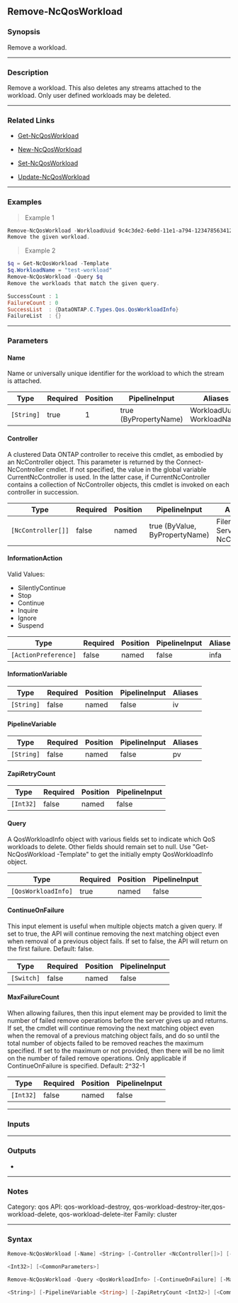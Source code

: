 Remove-NcQosWorkload
--------------------

### Synopsis
Remove a workload.

---

### Description

Remove a workload.  This also deletes any streams attached to the workload. Only user defined workloads may be deleted.

---

### Related Links
* [Get-NcQosWorkload](Get-NcQosWorkload)

* [New-NcQosWorkload](New-NcQosWorkload)

* [Set-NcQosWorkload](Set-NcQosWorkload)

* [Update-NcQosWorkload](Update-NcQosWorkload)

---

### Examples
> Example 1

```PowerShell
Remove-NcQosWorkload -WorkloadUuid 9c4c3de2-6e0d-11e1-a794-123478563412
Remove the given workload.
```
> Example 2

```PowerShell
$q = Get-NcQosWorkload -Template
$q.WorkloadName = "test-workload"
Remove-NcQosWorkload -Query $q
Remove the workloads that match the given query.

SuccessCount : 1
FailureCount : 0
SuccessList  : {DataONTAP.C.Types.Qos.QosWorkloadInfo}
FailureList  : {}

```

---

### Parameters
#### **Name**
Name or universally unique identifier for the workload to which the stream is attached.

|Type      |Required|Position|PipelineInput        |Aliases                      |
|----------|--------|--------|---------------------|-----------------------------|
|`[String]`|true    |1       |true (ByPropertyName)|WorkloadUuid<br/>WorkloadName|

#### **Controller**
A clustered Data ONTAP controller to receive this cmdlet, as embodied by an NcController object.  This parameter is returned by the Connect-NcController cmdlet.  If not specified, the value in the global variable CurrentNcController is used.  In the latter case, if CurrentNcController contains a collection of NcController objects, this cmdlet is invoked on each controller in succession.

|Type              |Required|Position|PipelineInput                 |Aliases                          |
|------------------|--------|--------|------------------------------|---------------------------------|
|`[NcController[]]`|false   |named   |true (ByValue, ByPropertyName)|Filer<br/>Server<br/>NcController|

#### **InformationAction**

Valid Values:

* SilentlyContinue
* Stop
* Continue
* Inquire
* Ignore
* Suspend

|Type                |Required|Position|PipelineInput|Aliases|
|--------------------|--------|--------|-------------|-------|
|`[ActionPreference]`|false   |named   |false        |infa   |

#### **InformationVariable**

|Type      |Required|Position|PipelineInput|Aliases|
|----------|--------|--------|-------------|-------|
|`[String]`|false   |named   |false        |iv     |

#### **PipelineVariable**

|Type      |Required|Position|PipelineInput|Aliases|
|----------|--------|--------|-------------|-------|
|`[String]`|false   |named   |false        |pv     |

#### **ZapiRetryCount**

|Type     |Required|Position|PipelineInput|
|---------|--------|--------|-------------|
|`[Int32]`|false   |named   |false        |

#### **Query**
A QosWorkloadInfo object with various fields set to indicate which QoS workloads to delete.  Other fields should remain set to null.  Use "Get-NcQosWorkload -Template" to get the initially empty QosWorkloadInfo object.

|Type               |Required|Position|PipelineInput|
|-------------------|--------|--------|-------------|
|`[QosWorkloadInfo]`|true    |named   |false        |

#### **ContinueOnFailure**
This input element is useful when multiple objects match a given query.  If set to true, the API will continue removing the next matching object even when removal of a previous object fails.  If set to false, the API will return on the first failure.  Default: false.

|Type      |Required|Position|PipelineInput|
|----------|--------|--------|-------------|
|`[Switch]`|false   |named   |false        |

#### **MaxFailureCount**
When allowing failures, then this input element may be provided to limit the number of failed remove operations before the server gives up and returns.  If set, the cmdlet will continue removing the next matching object even when the removal of a previous matching object fails, and do so until the total number of objects failed to be removed reaches the maximum specified.  If set to the maximum or not provided, then there will be no limit on the number of failed remove operations.  Only applicable if ContinueOnFailure is specified.  Default: 2^32-1

|Type     |Required|Position|PipelineInput|
|---------|--------|--------|-------------|
|`[Int32]`|false   |named   |false        |

---

### Inputs

---

### Outputs
* 

---

### Notes
Category: qos
API: qos-workload-destroy, qos-workload-destroy-iter,qos-workload-delete, qos-workload-delete-iter
Family: cluster

---

### Syntax
```PowerShell
Remove-NcQosWorkload [-Name] <String> [-Controller <NcController[]>] [-InformationAction <ActionPreference>] [-InformationVariable <String>] [-PipelineVariable <String>] [-ZapiRetryCount 
```
```PowerShell
<Int32>] [<CommonParameters>]
```
```PowerShell
Remove-NcQosWorkload -Query <QosWorkloadInfo> [-ContinueOnFailure] [-MaxFailureCount <Int32>] [-Controller <NcController[]>] [-InformationAction <ActionPreference>] [-InformationVariable 
```
```PowerShell
<String>] [-PipelineVariable <String>] [-ZapiRetryCount <Int32>] [<CommonParameters>]
```
